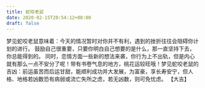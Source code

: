 ```yaml
---
title: 蛇咬老鼠
date: 2020-02-15T20:54:12+08:00
draft: false
---
```


梦见蛇咬老鼠意味着：今天的情况暂时对你并不有利，遇到的挫折往往会阻碍你计划的进行。
鼓励自己很重要，只要你明白自己想要的是什么，那一直坚持下去，你总能得到的。
同时，恋情方面一些新的想法来袭，你行为上不出轨，但是内心就有那么一点不安分了呢！带有书卷气息的地方，桃花运较旺哦！梦见蛇咬老鼠的吉凶：前运虽苦而后运甘甜，能顺利成功并大发展，为富豪，享长寿安宁，但人格、地格若凶数恐有病弱或流亡失所之虑，若无凶数，则可免忧虑。
【大吉】
